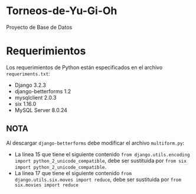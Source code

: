 # Torneos-de-Yu-Gi-Oh
Proyecto de Base de Datos

# Requerimientos

Los requerimientos de Python están especificados en el archivo `requeriments.txt`:

* Django 3.2.3
* django-betterforms 1.2
* mysqlclient 2.0.3
* six 1.16.0
* MySQL Server 8.0.24

## NOTA

Al descargar `django-betterforms` debe modificar el archivo `multiform.py`:

* La línea 15 que tiene el siguiente contenido `from django.utils.encoding import python_2_unicode_compatible`, debe ser sustituida por `from six import python_2_unicode_compatible`.
* La línea 17 que tiene el siguiente contenido `from django.utils.six.moves import reduce`, debe ser sustituida por `from six.movies import reduce`
